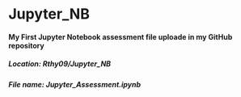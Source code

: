 # Jupyter_NB
#### My First Jupyter Notebook assessment file uploade in my GitHub repository 
#####  Location: Rthy09/Jupyter_NB
#####  File name: Jupyter_Assessment.ipynb 
